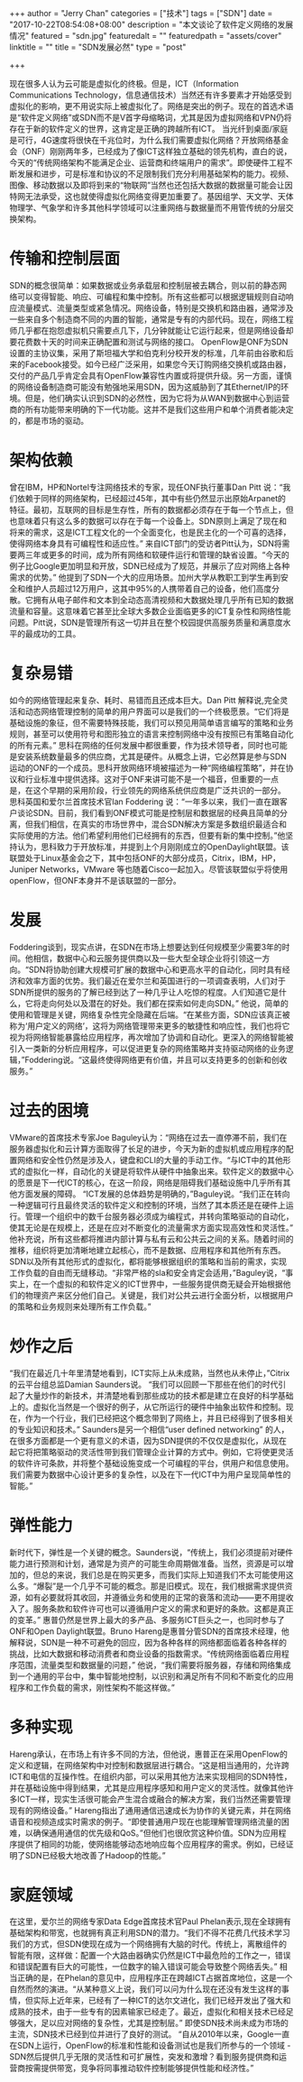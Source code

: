 +++
author = "Jerry Chan"
categories = ["技术"]
tags = ["SDN"]
date = "2017-10-22T08:54:08+08:00"
description = "本文谈论了软件定义网络的发展情况"
featured = "sdn.jpg"
featuredalt = ""
featuredpath = "assets/cover"
linktitle = ""
title = "SDN发展必然"
type = "post"

+++

现在很多人认为云可能是虚拟化的终极。但是，ICT（Information Communications Technology，信息通信技术）当然还有许多要素才开始感受到虚拟化的影响，更不用说实际上被虚拟化了。网络是突出的例子。现在的首选术语是“软件定义网络”或SDN而不是V首字母缩略词，尤其是因为虚拟网络和VPN仍将存在于新的软件定义的世界，这肯定是正确的跨越所有ICT。 当光纤到桌面/家庭是可行，4G速度将很快在千兆位时，为什么我们需要虚拟化网络？开放网络基金会（ONF）刚刚两年多，已经成为了像ICT这样独立基础的领先机构，直白的说，今天的“传统网络架构不能满足企业、运营商和终端用户的需求”。即使硬件工程不断发展和进步，可是标准和协议的不足限制我们充分利用基础架构的能力。视频、图像、移动数据以及即将到来的“物联网”当然也还包括大数据的数据量可能会让因特网无法承受，这也就使得虚拟化网络变得更加重要了。基因组学、天文学、天体物理学、气象学和许多其他科学领域可以注重网络与数据量而不用管传统的分层交换架构。

# 传输和控制层面

SDN的概念很简单：如果数据或业务承载层和控制层被去耦合，则以前的静态网络可以变得智能、响应、可编程和集中控制。所有这些都可以根据逻辑规则自动响应流量模式、流量类型或紧急情况。网络设备，特别是交换机和路由器，通常涉及一些来自多个制造商不同的内置的智能，通常是专有的内部代码。现在，网络工程师几乎都在抱怨虚拟机只需要点几下，几分钟就能让它运行起来，但是网络设备却要花费数十天的时间来正确配置和测试与网络的接口。 OpenFlow是ONF为SDN设置的主协议集，采用了斯坦福大学和伯克利分校开发的标准，几年前由谷歌和后来的Facebook接受。如今已经广泛采用，如果您今天订购网络交换机或路由器，交付的产品几乎肯定会具有OpenFlow兼容性内置或将提供升级。另一方面，谨慎的网络设备制造商可能没有勉强地采用SDN，因为这威胁到了其Ethernet/IP的环境。但是，他们确实认识到SDN的必然性，因为它将为从WAN到数据中心到运营商的所有功能带来明确的下一代功能。这并不是我们这些用户和单个消费者能决定的，都是市场的驱动。

# 架构依赖

曾在IBM，HP和Nortel专注网络技术的专家，现任ONF执行董事Dan Pitt 说：“我们依赖于同样的网络架构，已经超过45年，其中有些仍然显示出原始Arpanet的特征。最初，互联网的目标是生存性，所有的数据都必须存在于每一个节点上，但也意味着只有这么多的数据可以存在于每一个设备上。SDN原则上满足了现在和将来的需求，这是ICT工程文化的一个全面变化，也是民主化的一个可喜的选择，使得网络本身具有可编程性和适应性。” 来自ICT部门的受访者Pitt认为，SDN将需要两三年或更多的时间，成为所有网络和软硬件运行和管理的缺省设置。“今天的例子比Google更加明显和开放，SDN已经成为了规范，并展示了应对网络上各种需求的优势。” 他提到了SDN一个大的应用场景。加州大学从教职工到学生再到安全和维护人员超过12万用户，这其中95%的人携带着自己的设备，他们高度分散。它拥有从电子邮件和文本到全动态高清视频和大数据处理几乎所有已知的数据流量和容量。这意味着它甚至比全球大多数企业面临更多的ICT复杂性和网络性能问题。Pitt说，SDN是管理所有这一切并且在整个校园提供高服务质量和满意度水平的最成功的工具。

# 复杂易错

如今的网络管理起来复杂、耗时、易错而且还成本巨大。Dan Pitt 解释说,完全灵活和动态网络管理控制的简单的用户界面可以是我们的一个终极愿景。“它们将是基础设施的象征，但不需要特殊技能，我们可以预见用简单语言编写的策略和业务规则，甚至可以使用符号和图形独立的语言来控制网络中没有按照已有策略自动化的所有元素。” 思科在网络的任何发展中都很重要，作为技术领导者，同时也可能是安装系统数量最多的供应商，尤其是硬件。从概念上讲，它必然算是参与SDN运动的ONF的一个成员。思科开放网络环境被描述为一种“网络编程策略”，并在协议和行业标准中提供选择。这对于ONF来讲可能不是一个福音，但重要的一点是，在这个早期的采用阶段，行业领先的网络系统供应商是广泛共识的一部分。 思科英国和爱尔兰首席技术官Ian Foddering 说：“一年多以来，我们一直在跟客户谈论SDN。目前，我们看到ONF模式可能是控制层和数据层的经典且简单的分离，但我们相信，在真实的市场世界中，混合SDN解决方案是多数组织最适合和实际使用的方法。他们希望利用他们已经拥有的东西，但要有新的集中控制。”他坚持认为，思科致力于开放标准，并提到上个月刚刚成立的OpenDaylight联盟。该联盟处于Linux基金会之下，其中包括ONF的大部分成员，Citrix，IBM，HP，Juniper Networks，VMware 等也随着Cisco一起加入。尽管该联盟似乎将使用openFlow，但ONF本身并不是该联盟的一部分。

# 发展

Foddering谈到，现实点讲，在SDN在市场上想要达到任何规模至少需要3年的时间。他相信，数据中心和云服务提供商以及一些大型全球企业将引领这一方向。“SDN将协助创建大规模可扩展的数据中心和更高水平的自动化，同时具有经济和效率方面的优势。我们最近在爱尔兰和英国进行的一项调查表明，人们对于SDN所提供的服务的了解已经到达了一种几乎让人吃惊的程度。人们知道它是什么，它将走向何处以及潜在的好处。我们都在探索如何走向SDN。” 他说，简单的使用和管理是关键，网络复杂性完全隐藏在后端。“在某些方面，SDN应该真正被称为‘用户定义的网络’，这将为网络管理带来更多的敏捷性和响应性，我们也将它视为将网络智能暴露给应用程序，再次增加了协调和自动化。更深入的网络智能被引入一类新的分析应用程序，可以促进更复杂的网络策略并支持驱动网络的业务逻辑，”Foddering说。“这最终使得网络更有价值，并且可以支持更多的创新和创收服务。”

# 过去的困境

VMware的首席技术专家Joe Baguley认为：“网络在过去一直停滞不前，我们在服务器虚拟化和云计算方面取得了长足的进步，今天为新的虚拟机或应用程序的配置网络和安全性仍然是涉及人，键盘和CLI的大量的手动工作。“与ICT中的其他形式的虚拟化一样，自动化的关键是将软件从硬件中抽象出来。软件定义的数据中心的愿景是下一代ICT的核心，在这一阶段，网络是阻碍我们基础设施中几乎所有其他方面发展的障碍。 “ICT发展的总体趋势是明确的，”Baguley说。“我们正在转向一种逻辑可行且最终灵活的软件定义和控制的环境，当然了其本质还是在硬件上运行。管理一个组织中的数千台服务器必须成为编程式，并转向策略驱动的自动化，使其无论是在规模上，还是在应对不断变化的流量需求方面实现高效性和灵活性。” 他补充说，所有这些都将推进内部计算与私有云和公共云之间的关系。随着时间的推移，组织将更加清晰地建立起核心，而不是数据、应用程序和其他所有东西。SDN以及所有其他形式的虚拟化，都将能够根据组织的策略和当前的需求，实现工作负载的自由而无缝移动。“非常严格的sla和安全肯定会适用，”Baguley说，“事实上，在一个虚拟的和软件定义的ICT世界中，一些服务提供商无疑会开始根据他们的物理资产来区分他们自己。关键是，我们对公共云进行全面分析，以根据用户的策略和业务规则来处理所有工作负载。”

# 炒作之后

“我们在最近几十年里清楚地看到，ICT实际上从未成熟，当然也从未停止，”Citrix的云平台组总监Damian Saunders说。 “我们可以回顾一下那些在他们的时代引起了大量炒作的新技术，并清楚地看到那些成功的技术都是建立在良好的科学基础上的。虚拟化当然是一个很好的例子，从它所运行的硬件中抽象出软件和控制。现在，作为一个行业，我们已经把这个概念带到了网络上，并且已经得到了很多相关的专业知识和技术。” Saunders是另一个相信“user defined networking” 的人，在很多方面都是一个更有意义的术语，因为SDN提供的不仅仅是虚拟化，从现在起它将把策略驱动的灵活性带到我们管理企业计算的方式中。例如，它将使更灵活的软件许可条款，并将整个基础设施变成一个可编程的平台，供用户和信息使用。我们需要为数据中心设计更多的复杂性，以及在下一代ICT中为用户呈现简单性的智能。”

# 弹性能力

新时代下，弹性是一个关键的概念。Saunders说，“传统上，我们必须提前对硬件能力进行预测和计划，通常是为资产的可能生命周期做准备。当然，资源是可以增加的，但总的来说，我们总是在购买更多，而我们实际上知道我们不太可能使用这么多。“爆裂”是一个几乎不可能的概念。那是旧模式。现在，我们根据需求提供资源，如有必要就将其收回，并遵循业务和使用的正常的衰落和流动——更不用提收入了。服务条款和软件许可也可以遵循用户定义的需求和更好的条款。这都是真正的变革。” 惠普仍然是世界上最大的多产品、多服务ICT巨头之一，也同时参与了ONF和Open Daylight联盟。Bruno Hareng是惠普分管SDN的首席技术经理，他解释说，SDN是一种不可避免的回应，因为各种各样的网络都面临着各种各样的挑战，比如大数据和移动消费者和商业设备的指数需求。“传统网络面临着应用程序范围，流量类型和数据量的问题，” 他说，“我们需要将服务器，存储和网络集成到一个通用的平台中，集中智能地控制，以识别和满足所有不同和不断变化的应用程序和工作负载的需求，刚性架构不能这样做。”

# 多种实现

Hareng承认，在市场上有许多不同的方法，但他说，惠普正在采用OpenFlow的定义和逻辑，在网络架构中对控制和数据层进行耦合。“这是相当通用的，允许跨ICT和电信的互操作性。在组织内部，可以采用其他方法来实现相同的SDN特性，并在基础设施中得到结果，尤其是应用程序感知和用户定义的灵活性。就像其他许多ICT一样，现实生活很可能会产生混合或融合的解决方案，我们当然还需要管理现有的网络设备。” Hareng指出了通用通信迅速成长为协作的关键元素，并在网络语音和视频造成实时需求的例子。“即使普通用户现在也能理解管理网络流量的困难，以确保通用通信的优先级和QoS。”但他们也很欣赏这种价值。SDN为应用程序提供了相同的功能，使网络能够动态地响应每个应用程序的需求。例如，已经证明了SDN已经极大地改善了Hadoop的性能。”

# 家庭领域

在这里，爱尔兰的网络专家Data Edge首席技术官Paul Phelan表示,现在全球拥有基础架构和带宽，也就拥有真正利用SDN的潜力。“我们不得不花费几代技术学习我们的方式，但SDN使现在成为一个网络拥有大脑的时代。传统上，离散组件的智能有限，这样做：配置一个大路由器确实仍然是ICT中最危险的工作之一，错误和错误配置有巨大的可能性，一位数字的输入错误可能会导致整个网络丢失。” 相当正确的是，在Phelan的意见中，应用程序正在跨越ICT占据首席地位，这是一个自然而然的演进。“从某种意义上说，我们可以问为什么现在还没有发生这样的事情，但实际上近年来，已经有了一种ICT的达尔文进化，我们已经开发出了强大和成熟的技术，由于一些专有的因素输家已经走了。最近，虚拟化和相关技术已经足够强大，足以应对网络的复杂性，尤其是控制层。” 即使SDN技术尚未成为市场的主流，SDN技术已经到位并进行了良好的测试。 “自从2010年以来，Google一直在SDN上运行，OpenFlow的标准和性能和设备测试也是我们所参与的一个领域 - SDN然后提供几乎无限的灵活性和可扩展性，突发和激增？看到服务提供商和运营商按需提供带宽，竞争将同事推动软件控制能够提供性能和经济性。”

